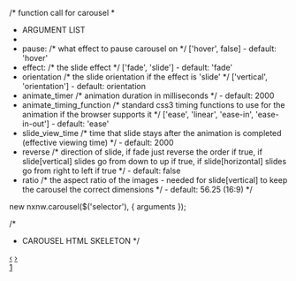 /* function call for carousel
 *
 * ARGUMENT LIST
 *
 * pause: /* what effect to pause carousel on */ ['hover', false] - default: 'hover'
 * effect: /* the slide effect */ ['fade', 'slide'] - default: 'fade'
 * orientation /* the slide orientation if the effect is 'slide' */ ['vertical', 'orientation'] - default: orientation
 * animate_timer /* animation duration in milliseconds */ - default: 2000
 * animate_timing_function /* standard css3 timing functions to use for the animation if the browser supports it */ ['ease', 'linear', 'ease-in', 'ease-in-out'] - default: 'ease'
 * slide_view_time /* time that slide stays after the animation is completed (effective viewing time) */ - default: 2000
 * reverse /* direction of slide, if fade just reverse the order if true, if slide[vertical] slides go from down to up if true, if slide[horizontal] slides go from right to left if true */ - default: false
 * ratio /* the aspect ratio of the images - needed for slide[vertical] to keep the carousel the correct dimensions */ - default: 56.25 (16:9)
 */

new nxnw.carousel($('selector'), {
	arguments
});



/*
 * CAROUSEL HTML SKELETON
 */

<div class="carousel" id="carousel_selector">
	<div class="carousel-outer">
		<div class="carousel-inner">
			<div class="item active">
				<!-- slide content here -->
			</div>
			<div class="item">
				<!-- slide content here -->
			</div>
		</div> <!-- \.carousel-inner -->
	</div> <!-- \.carousel-outer -->
	<!-- optional prev/next controls, simply remove them if not needed -->
	<a class="left carousel-control" href="#test" data-slide="_prev">‹</a>
	<a class="right carousel-control" href="#test" data-slide="_next">›</a>
	<!-- slide anchors, simply remove them if not needed -->
	<!-- if using anchors need 1 for each item with the corresponding index as its data-pos -->
	<div class="anchors">
		<a href="#" data-pos="0"></a><a href="#" data-pos="1">1</a>
	</div> <!-- \.anchors -->
</div> <!-- \.carousel -->